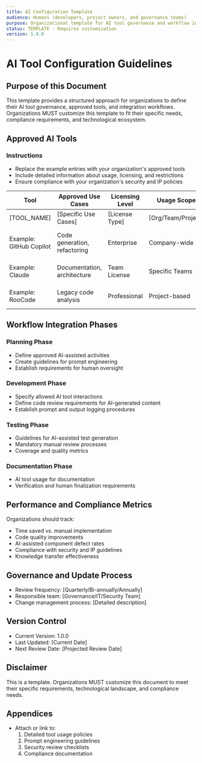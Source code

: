 ```yaml
---
title: AI Configuration Template
audience: Humans (developers, project owners, and governance teams)
purpose: Organizational template for AI tool governance and workflow integration
status: TEMPLATE - Requires customization
version: 1.0.0
---
```


# AI Tool Configuration Guidelines

## Purpose of this Document
This template provides a structured approach for organizations to define their AI tool governance, approved tools, and integration workflows. Organizations MUST customize this template to fit their specific needs, compliance requirements, and technological ecosystem.

## Approved AI Tools
### Instructions
- Replace the example entries with your organization's approved tools
- Include detailed information about usage, licensing, and restrictions
- Ensure compliance with your organization's security and IP policies

| Tool | Approved Use Cases | Licensing Level | Usage Scope | Restrictions |
|---|---|---|---|---|
| [TOOL_NAME] | [Specific Use Cases] | [License Type] | [Org/Team/Project] | [Key Limitations] |
| Example: GitHub Copilot | Code generation, refactoring | Enterprise | Company-wide | Prohibited in security-critical modules |
| Example: Claude | Documentation, architecture | Team License | Specific Teams | No PII or confidential data |
| Example: RooCode | Legacy code analysis | Professional | Project-based | Requires security review |

## Workflow Integration Phases
### Planning Phase
- Define approved AI-assisted activities
- Create guidelines for prompt engineering
- Establish requirements for human oversight

### Development Phase
- Specify allowed AI tool interactions
- Define code review requirements for AI-generated content
- Establish prompt and output logging procedures

### Testing Phase
- Guidelines for AI-assisted test generation
- Mandatory manual review processes
- Coverage and quality metrics

### Documentation Phase
- AI tool usage for documentation
- Verification and human finalization requirements

## Performance and Compliance Metrics
Organizations should track:
- Time saved vs. manual implementation
- Code quality improvements
- AI-assisted component defect rates
- Compliance with security and IP guidelines
- Knowledge transfer effectiveness

## Governance and Update Process
- Review frequency: [Quarterly/Bi-annually/Annually]
- Responsible team: [Governance/IT/Security Team]
- Change management process: [Detailed description]

## Version Control
- Current Version: 1.0.0
- Last Updated: [Current Date]
- Next Review Date: [Projected Review Date]

## Disclaimer
This is a template. Organizations MUST customize this document to meet their specific requirements, technological landscape, and compliance needs.

## Appendices
- Attach or link to:
  1. Detailed tool usage policies
  2. Prompt engineering guidelines
  3. Security review checklists
  4. Compliance documentation
